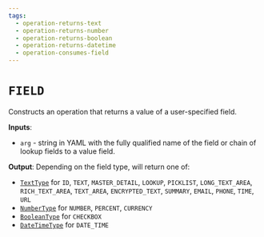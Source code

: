 ```yaml
---
tags: 
  - operation-returns-text
  - operation-returns-number
  - operation-returns-boolean
  - operation-returns-datetime
  - operation-consumes-field
---
```

# `FIELD`

Constructs an operation that returns a value of a user-specified field.

**Inputs**:

- `arg` - string in YAML with the fully qualified name of the field or chain of lookup fields to a value field.
  
**Output**: Depending on the field type, will return one of:

- [`TextType`](../data-types.md#texttype) for `ID`, `TEXT`, `MASTER_DETAIL`, `LOOKUP`, `PICKLIST`, `LONG_TEXT_AREA`, `RICH_TEXT_AREA`, `TEXT_AREA`, `ENCRYPTED_TEXT`, `SUMMARY`, `EMAIL`, `PHONE`, `TIME`, `URL`
- [`NumberType`](../data-types.md#numbertype) for `NUMBER`, `PERCENT`, `CURRENCY`
- [`BooleanType`](../data-types.md#booleantype) for `CHECKBOX`
- [`DateTimeType`](../data-types.md#datetimetype) for `DATE_TIME`
